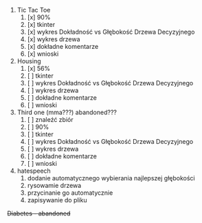 1. Tic Tac Toe
   1. [x] 90%
   2. [x] tkinter
   3. [x] wykres Dokładność vs Głębokość Drzewa Decyzyjnego
   4. [x] wykres drzewa
   5. [x] dokładne komentarze
   6. [x] wnioski
2. Housing
   1. [x] 56%
   2. [ ] tkinter
   3. [ ] wykres Dokładność vs Głębokość Drzewa Decyzyjnego
   4. [ ] wykres drzewa
   5. [ ] dokładne komentarze
   6. [ ] wnioski
3. Third one (mma???) abandoned???
   1. [ ] znaleźć zbiór
   2. [ ] 90%
   3. [ ] tkinter
   4. [ ] wykres Dokładność vs Głębokość Drzewa Decyzyjnego
   5. [ ] wykres drzewa
   6. [ ] dokładne komentarze
   7. [ ] wnioski
4. hatespeech
   1. dodanie automatycznego wybierania najlepszej głębokości 
   2. rysowamie drzewa 
   3. przycinanie go automatycznie 
   4. zapisywanie do pliku

~~Diabetes - abandoned~~
